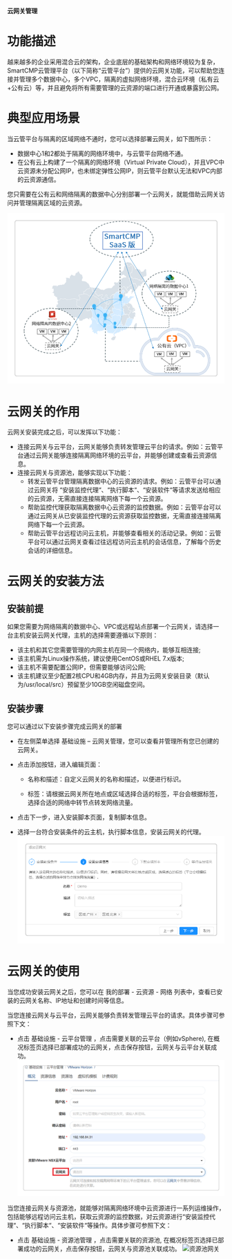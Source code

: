 **云网关管理**
# 功能描述

越来越多的企业采用混合云的架构，企业底层的基础架构和网络环境较为复杂，SmartCMP云管理平台（以下简称“云管平台”）提供的云网关功能，可以帮助您连接并管理多个数据中心，多个VPC，隔离的虚拟网络环境，混合云环境（私有云+公有云）等，并且避免将所有需要管理的云资源的端口进行开通或暴露到公网。

# 典型应用场景

当云管平台与隔离的区域网络不通时，您可以选择部署云网关，如下图所示：

  +  数据中心1和2都处于隔离的网络环境中，与云管平台网络不通。
  +  在公有云上构建了一个隔离的网络环境（Virtual Private Cloud），并且VPC中云资源未分配公网IP，也未绑定弹性公网IP，则云管平台默认无法和VPC内部的云资源通信。

您只需要在公有云和网络隔离的数据中心分别部署一个云网关，就能借助云网关访问并管理隔离区域的云资源。

![CloudGateway](../../picture/Admin/CloudGateway.PNG)

# 云网关的作用
云网关安装完成之后，可以发挥以下功能：

 + 连接云网关与云平台，云网关能够负责转发管理云平台的请求。例如：云管平台通过云网关能够连接隔离网络环境的云平台，并能够创建或查看云资源信息。
 + 连接云网关与资源池，能够实现以下功能：
     + 转发云管平台管理隔离数据中心的云资源的请求。例如：云管平台可以通过云网关将 “安装监控代理“、“执行脚本“、“安装软件“等请求发送给相应的云资源，无需直接连接隔离网络下每一个云资源。
     + 帮助监控代理获取隔离数据中心云资源的监控数据。例如：云管平台可以通过云网关从已安装监控代理的云资源获取监控数据，无需直接连接隔离网络下每一个云资源。
     + 帮助云管平台远程访问云主机，并能够查看相关的活动记录。例如：云管平台可以通过云网关查看过往远程访问云主机的会话信息，了解每个历史会话的详细信息。


# 云网关的安装方法

## 安装前提

如果您需要为网络隔离的数据中心、VPC或远程站点部署一个云网关，请选择一台主机安装云网关代理，主机的选择需要遵循以下原则：
 + 该主机和其它您需要管理的内网主机在同一个网络内，能够互相连接;
 + 该主机需为Linux操作系统，建议使用CentOS或RHEL 7.x版本;
 + 该主机不需要配置公网IP，但需要能够访问公网;
 + 该主机建议至少配置2核CPU和4GB内存，并且为云网关安装目录（默认为/usr/local/src）预留至少10GB空闲磁盘空间。

## 安装步骤

您可以通过以下安装步骤完成云网关的部署
 
  + 在左侧菜单选择 基础设施 – 云网关管理，您可以查看并管理所有您已创建的云网关。
  
  + 点击添加按钮，进入编辑页面：
     + 名称和描述：自定义云网关的名称和描述，以便进行标识。

     + 标签：请根据云网关所在地点或区域选择合适的标签，平台会根据标签，选择合适的网络中转节点转发网络流量。
  
   + 点击下一步，进入安装脚本页面，复制脚本信息。
      
   + 选择一台符合安装条件的云主机，执行脚本信息，安装云网关的代理。
![添加云网关](../../picture/Admin/添加云网关.PNG)

# 云网关的使用
  
当您成功安装云网关之后，您可以在 我的部署 - 云资源 - 网络 列表中，查看已安装的云网关名称、IP地址和创建时间等信息。

当您连接云网关与云平台，云网关能够负责转发管理云平台的请求。具体步骤可参照下文：

  + 点击 基础设施 - 云平台管理 ，点击需要关联的云平台（例如vSphere), 在概况标签页选择已部署成功的云网关，点击保存按钮，云网关与云平台关联成功。
![云平台网关](../../picture/Admin/云平台网关.PNG)

当您连接云网关与资源池，就能够对隔离网络环境中云资源进行一系列运维操作，包括能够远程访问云主机，获取云资源的监控数据，对云资源进行“安装监控代理“、“执行脚本“、“安装软件“等操作。具体步骤可参照下文：

 + 点击 基础设施 - 资源池管理 ，点击需要关联的资源池, 在概况标签页选择已部署成功的云网关，点击保存按钮，云网关与资源池关联成功。
![资源池网关](../../picture/Admin/资源池网关.PNG)

